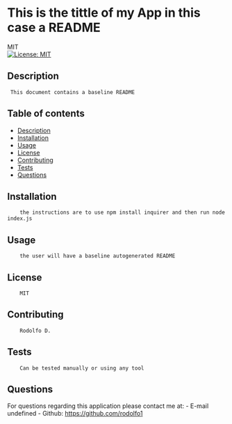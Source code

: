 
# This is the tittle of my App in this case a README
MIT<br>[![License: MIT](https://img.shields.io/badge/License-MIT-yellow.svg)](https://opensource.org/licenses/MIT)
## Description 
     This document contains a baseline README
## Table of contents
* [Description](#description)
* [Installation](#installation)
* [Usage](#usage)
* [License](#license)
* [Contributing](#contributing)
* [Tests](#tests)
* [Questions](#questions)

## Installation
        the instructions are to use npm install inquirer and then run node index.js
## Usage 
        the user will have a baseline autogenerated README 
## License
        MIT
## Contributing
        Rodolfo D.
## Tests
        Can be tested manually or using any tool
## Questions
For questions regarding this application please contact me at:
    - E-mail undefined
    - Github:
    <https://github.com/rodolfo1>

    